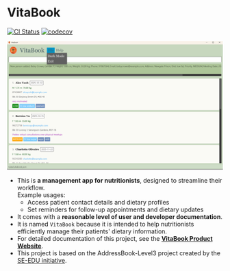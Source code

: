 # VitaBook
[![CI Status](https://github.com/AY2425S2-CS2103T-F11-2/tp/workflows/Java%20CI/badge.svg)](https://github.com/AY2425S2-CS2103T-F11-2/tp/actions)
[![codecov](https://codecov.io/gh/AY2425S2-CS2103T-F11-2/tp/graph/badge.svg?token=T86LCMR37V)](https://codecov.io/gh/AY2425S2-CS2103T-F11-2/tp)

![Ui](docs/images/LightMode.png)

* This is **a management app for nutritionists**, designed to streamline their workflow.<br>
  Example usages:
  * Access patient contact details and dietary profiles
  * Set reminders for follow-up appointments and dietary updates
* It comes with a **reasonable level of user and developer documentation**.
* It is named `VitaBook` because it is intended to help nutritionists efficiently manage their patients' dietary information.
* For detailed documentation of this project, see the **[VitaBook Product Website](https://ay2425s2-cs2103t-f11-2.github.io/tp/)**.
* This project is based on the AddressBook-Level3 project created by the [SE-EDU initiative](https://se-education.org).
